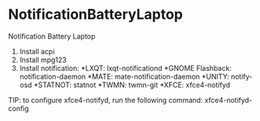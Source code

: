 # NotificationBatteryLaptop
Notification Battery Laptop

1. Install acpi
1. Install mpg123
1. Install notification:
    *LXQT: lxqt-notificationd
    *GNOME Flashback: notification-daemon
    *MATE: mate-notification-daemon
    *UNITY: notify-osd
    *STATNOT: statnot
    *TWMN: twmn-git
    *XFCE: xfce4-notifyd

TIP: to configure xfce4-notifyd, run the following 
command: xfce4-notifyd-config

